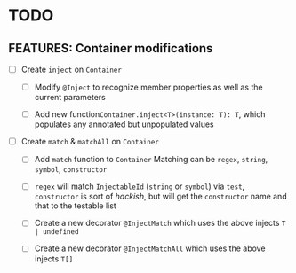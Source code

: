 # TODO

## FEATURES: Container modifications

- [ ] Create `inject` on `Container`
  - [ ] Modify `@Inject` to recognize member properties as well as the current parameters 
  - [ ] Add new function`Container.inject<T>(instance: T): T`, which populates any annotated but unpopulated values

 
- [ ] Create `match` & `matchAll` on `Container`
  - [ ] Add `match` function to `Container`
    Matching can be `regex`, `string`, `symbol`, `constructor`
  - [ ] `regex` will match `InjectableId` (`string` or `symbol`) via `test`,
    `constructor` is sort of *hackish*, but will get the `constructor` name
    and that to the testable list
  - [ ] Create a new decorator `@InjectMatch` which uses the above
    injects `T | undefined`
  - [ ] Create a new decorator `@InjectMatchAll` which uses the above
    injects `T[]`


